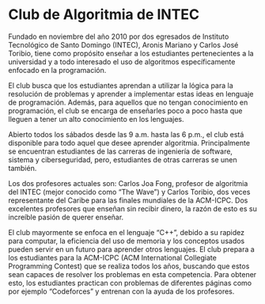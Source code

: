 # Club de Algoritmia de INTEC

Fundado en noviembre del año 2010 por dos egresados de Instituto Tecnológico de Santo Domingo (INTEC), Aronis Mariano y Carlos José Toribio, tiene como propósito enseñar a los estudiantes pertenecientes a la universidad y a todo interesado el uso de algoritmos específicamente enfocado en la programación.

El club busca que los estudiantes aprendan a utilizar la lógica para la resolución de problemas y aprender a implementar estas ideas en lenguaje de programación. Además, para aquellos que no tengan conocimiento en programación, el club se encarga de enseñarles poco a poco hasta que lleguen a tener un alto conocimiento en los lenguajes.

Abierto todos los sábados desde las 9 a.m. hasta las 6 p.m., el club está disponible para todo aquel que desee aprender algoritmia. Principalmente se encuentran estudiantes de las carreras de ingeniería de software, sistema y ciberseguridad, pero, estudiantes de otras carreras se unen también. 

Los dos profesores actuales son: Carlos Joa Fong, profesor de algoritmia del INTEC (mejor conocido como “The Wave”) y Carlos Toribio, dos veces representante del Caribe para las finales mundiales de la ACM-ICPC. Dos excelentes profesores que enseñan sin recibir dinero, la razón de esto es su increíble pasión de querer enseñar.

El club mayormente se enfoca en el lenguaje “C++”, debido a su rapidez para computar, la eficiencia del uso de memoria y los conceptos usados pueden servir en un futuro para aprender otros lenguajes. El club prepara a los estudiantes para la ACM-ICPC (ACM International Collegiate Programming Contest) que se realiza todos los años, buscando que estos sean capaces de resolver los problemas en esta competencia. Para obtener esto, los estudiantes practican con problemas de diferentes páginas como por ejemplo “Codeforces” y entrenan con la ayuda de los profesores.
